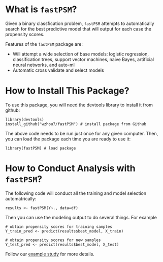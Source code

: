 # What is `fastPSM`?

Given a binary classfication problem, `fastPSM` attempts to automatically search for the best predictive model that will output for each case the propensity scores. 

Features of the `fastPSM` package are:
* Will attempt a wide selection of base models: logistic regression, classification trees, support vector machines, naive Bayes, artificial neural networks, and auto-ml
* Automatic cross validate and select models

# How to Install This Package?

To use this package, you will need the devtools library to install it from github:

```
library(devtools)
install_github("wzhou7/fastPSM") # install package from Github
```

The above code needs to be run just once for any given computer. Then, you can load the package each time you are ready to use it:

```
library(fastPSM) # load package
```

# How to Conduct Analysis with `fastPSM`?

The following code will conduct all the training and model selection automatrically:

```
results <- fastPSM(Y~., data=df)
```

Then you can use the modeling output to do several things. For example

```
# obtain propensity scores for training samples
Y_train_pred <- predict(results$best_model, X_train) 

# obtain propensity scores for new samples
Y_test_pred <- predict(results$best_model, X_test) 
```

Follow our [example study](docs/example.md) for more details. 

